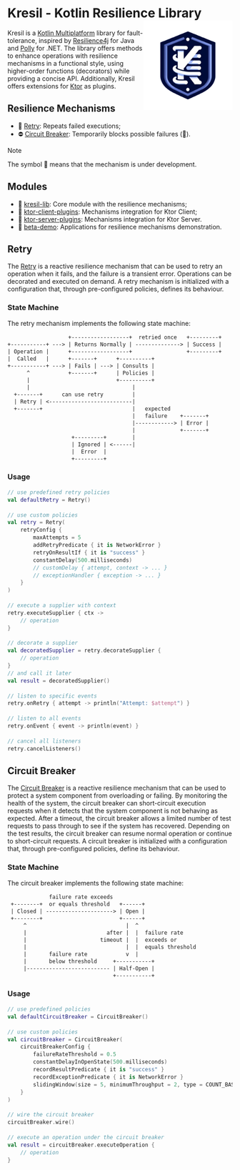 # Kresil - Kotlin Resilience Library <img src="./docs/imgs/kresil-logo.png" align="right" width=200 alt="" />

Kresil is a [Kotlin Multiplatform](https://kotlinlang.org/docs/multiplatform.html) library for fault-tolerance,
inspired by [Resilience4j](https://resilience4j.readme.io/docs/getting-started) for Java
and [Polly](https://github.com/App-vNext/Polly) for .NET. The library offers methods to enhance operations with
resilience mechanisms in a functional style, using higher-order functions (decorators) while providing a concise API.
Additionally, Kresil offers extensions for [Ktor](https://ktor.io/) as plugins.

## Resilience Mechanisms

- 🔁 [Retry](#retry): Repeats failed executions;
- ⛔ [Circuit Breaker](#circuit-breaker): Temporarily blocks possible failures (🚧).

> [!NOTE]
> The symbol 🚧 means that the mechanism is under development.

## Modules

- 📁 [kresil-lib](kresil-lib/lib/README.md): Core module with the resilience mechanisms;
- 📁 [ktor-client-plugins](ktor-client-plugins/shared/README.md): Mechanisms integration for Ktor Client;
- 📁 [ktor-server-plugins](ktor-server-plugins/shared/README.md): Mechanisms integration for Ktor Server.
- 📁 [beta-demo](beta-demo/README.md): Applications for resilience mechanisms demonstration.

## Retry

The [Retry](https://learn.microsoft.com/en-us/azure/architecture/patterns/retry)
is a reactive resilience mechanism
that can be used to retry an operation when it fails, and the failure is a transient error.
Operations can be decorated and executed on demand.
A retry mechanism is initialized with a configuration that,
through pre-configured policies, defines its behaviour.

### State Machine

The retry mechanism implements the following state machine:

```
                   +------------------+  retried once   +---------+
+-----------+ ---> | Returns Normally | --------------> | Success |
| Operation |      +------------------+                 +---------+
|  Called   |      +-------+      +----------+
+-----------+ ---> | Fails | ---> | Consults |
      ^            +-------+      | Policies |
      |                           +----------+
      |                                |
  +-------+      can use retry         |
  | Retry | <--------------------------|
  +-------+                            |   expected
                                       |   failure    +-------+
                                       |------------> | Error |
                                       |              +-------+
                    +---------+        |
                    | Ignored | <------|
                    |  Error  |
                    +---------+
```

### Usage

```kotlin
// use predefined retry policies
val defaultRetry = Retry()

// use custom policies
val retry = Retry(
    retryConfig {
        maxAttempts = 5
        addRetryPredicate { it is NetworkError }
        retryOnResultIf { it is "success" }
        constantDelay(500.milliseconds)
        // customDelay { attempt, context -> ... }
        // exceptionHandler { exception -> ... }
    }
)

// execute a supplier with context
retry.executeSupplier { ctx ->
    // operation
}

// decorate a supplier
val decoratedSupplier = retry.decorateSupplier {
    // operation
}
// and call it later
val result = decoratedSupplier()

// listen to specific events
retry.onRetry { attempt -> println("Attempt: $attempt") }

// listen to all events
retry.onEvent { event -> println(event) }

// cancel all listeners
retry.cancelListeners()
```

## Circuit Breaker

The [Circuit Breaker](https://learn.microsoft.com/en-us/azure/architecture/patterns/circuit-breaker)
is a reactive resilience mechanism
that can be used to protect a system component from overloading or failing.
By monitoring the health of the system, the circuit breaker can short-circuit
execution requests when it detects that the system component is not behaving as expected.
After a timeout,
the circuit breaker allows a limited number of test requests to pass through to see if the system has recovered.
Depending on the test results, the circuit breaker can resume normal operation or continue to short-circuit requests.
A circuit breaker is initialized with a configuration that,
through pre-configured policies, define its behaviour.

### State Machine

The circuit breaker implements the following state machine:

```
             failure rate exceeds
 +--------+  or equals threshold   +------+
 | Closed | ---------------------> | Open |
 +--------+                        +------+
     ^                               |  ^
     |                         after |  |  failure rate
     |                       timeout |  |  exceeds or
     |                               |  |  equals threshold
     |       failure rate            v  |
     |       below threshold     +-----------+
     |-------------------------- | Half-Open |
                                 +-----------+
```

### Usage

```kotlin
// use predefined policies
val defaultCircuitBreaker = CircuitBreaker()

// use custom policies
val circuitBreaker = CircuitBreaker(
    circuitBreakerConfig {
        failureRateThreshold = 0.5
        constantDelayInOpenState(500.milliseconds)
        recordResultPredicate { it is "success" }
        recordExceptionPredicate { it is NetworkError }
        slidingWindow(size = 5, minimumThroughput = 2, type = COUNT_BASED)
    }
)

// wire the circuit breaker
circuitBreaker.wire()

// execute an operation under the circuit breaker
val result = circuitBreaker.executeOperation {
    // operation
}
```

